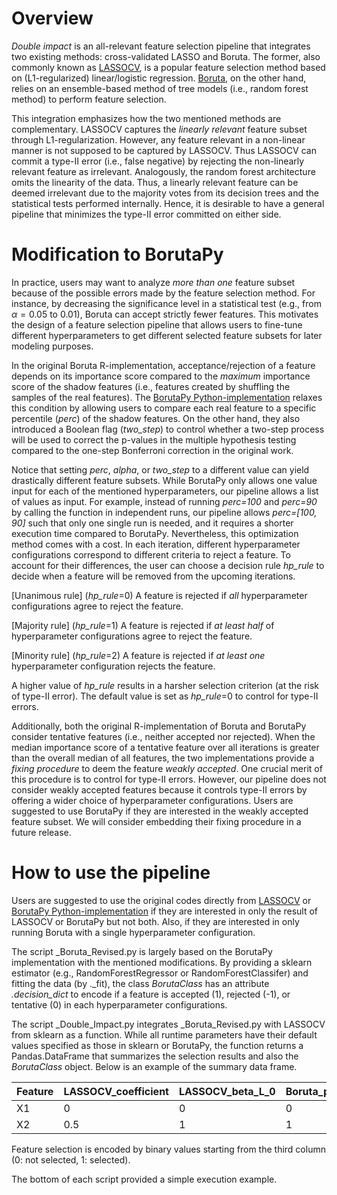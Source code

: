 # Overview
_Double impact_ is an all-relevant feature selection pipeline that integrates two existing methods: cross-validated LASSO and Boruta. The former, also commonly known as [LASSOCV](https://scikit-learn.org/stable/modules/generated/sklearn.linear_model.LassoCV.html), is a popular feature selection method based on (L1-regularized) linear/logistic regression. [Boruta](https://content.iospress.com/articles/fundamenta-informaticae/fi101-4-02), on the other hand, relies on an ensemble-based method of tree models (i.e., random forest method) to perform feature selection. 

This integration emphasizes how the two mentioned methods are complementary. LASSOCV captures the _linearly relevant_ feature subset through L1-regularization. However, any feature relevant in a non-linear manner is not supposed to be captured by LASSOCV. Thus LASSOCV can commit a type-II error (i.e., false negative) by rejecting the non-linearly relevant feature as irrelevant. Analogously, the random forest architecture omits the linearity of the data. Thus, a linearly relevant feature can be deemed irrelevant due to the majority votes from its decision trees and the statistical tests performed internally. Hence, it is desirable to have a general pipeline that minimizes the type-II error committed on either side. 

# Modification to BorutaPy
In practice, users may want to analyze _more than one_ feature subset because of the possible errors made by the feature selection method. For instance, by decreasing the significance level in a statistical test (e.g., from $\alpha=0.05$ to $0.01$), Boruta can accept strictly fewer features. This motivates the design of a feature selection pipeline that allows users to fine-tune different hyperparameters to get different selected feature subsets for later modeling purposes. 

In the original Boruta R-implementation, acceptance/rejection of a feature depends on its importance score compared to the _maximum_ importance score of the shadow features (i.e., features created by shuffling the samples of the real features). The [BorutaPy Python-implementation](https://github.com/scikit-learn-contrib/boruta_py) relaxes this condition by allowing users to compare each real feature to a specific percentile (_perc_) of the shadow features. On the other hand, they also introduced a Boolean flag (_two_step_) to control whether a two-step process will be used to correct the p-values in the multiple hypothesis testing compared to the one-step Bonferroni correction in the original work. 

Notice that setting _perc_, _alpha_, or _two_step_ to a different value can yield drastically different feature subsets. While BorutaPy only allows one value input for each of the mentioned hyperparameters, our pipeline allows a list of values as input. For example, instead of running _perc=100_ and _perc=90_ by calling the function in independent runs, our pipeline allows _perc=[100, 90]_ such that only one single run is needed, and it requires a shorter execution time compared to BorutaPy. Nevertheless, this optimization method comes with a cost. In each iteration, different hyperparameter configurations correspond to different criteria to reject a feature. To account for their differences, the user can choose a decision rule _hp_rule_ to decide when a feature will be removed from the upcoming iterations.

[Unanimous rule] (_hp_rule_=0) A feature is rejected if _all_ hyperparameter configurations agree to reject the feature.

[Majority rule] (_hp_rule_=1) A feature is rejected if _at least half_ of hyperparameter configurations agree to reject the feature.

[Minority rule] (_hp_rule_=2) A feature is rejected if _at least one_ hyperparameter configuration rejects the feature.

A higher value of _hp_rule_ results in a harsher selection criterion (at the risk of type-II error). The default value is set as _hp_rule_=0 to control for type-II errors. 

Additionally, both the original R-implementation of Boruta and BorutaPy consider tentative features (i.e., neither accepted nor rejected). When the median importance score of a tentative feature over all iterations is greater than the overall median of all features, the two implementations provide a _fixing procedure_ to deem the feature _weakly accepted_. One crucial merit of this procedure is to control for type-II errors. However, our pipeline does not consider weakly accepted features because it controls type-II errors by offering a wider choice of hyperparameter configurations. Users are suggested to use BorutaPy if they are interested in the weakly accepted feature subset. We will consider embedding their fixing procedure in a future release.  

# How to use the pipeline
Users are suggested to use the original codes directly from [LASSOCV](https://scikit-learn.org/stable/modules/generated/sklearn.linear_model.LassoCV.html) or [BorutaPy Python-implementation](https://github.com/scikit-learn-contrib/boruta_py) if they are interested in only the result of LASSOCV or BorutaPy but not both. Also, if they are interested in only running Boruta with a single hyperparameter configuration. 

The script _Boruta_Revised.py is largely based on the BorutaPy implementation with the mentioned modifications. By providing a sklearn estimator (e.g., RandomForestRegressor or RandomForestClassifer) and fitting the data (by ._fit), the class _BorutaClass_ has an attribute _.decision_dict_ to encode if a feature is accepted (1), rejected (-1), or tentative (0) in each hyperparameter configurations. 

The script _Double_Impact.py integrates _Boruta_Revised.py with LASSOCV from sklearn as a function. While all runtime parameters have their default values specified as those in sklearn or BorutaPy, the function returns a Pandas.DataFrame that summarizes the selection results and also the _BorutaClass_ object. Below is an example of the summary data frame.

|Feature|LASSOCV_coefficient|LASSOCV_beta_L_0|Boruta_perc_100_alpha_0.05_two_step_True|Boruta_perc_90_alpha_0.05_two_step_True|
| --- | --- | --- | --- | --- |
| X1 | 0 | 0 | 0 | 1 |
| X2 | 0.5 | 1 | 1 | 1 |

Feature selection is encoded by binary values starting from the third column (0: not selected, 1: selected).  

The bottom of each script provided a simple execution example.

